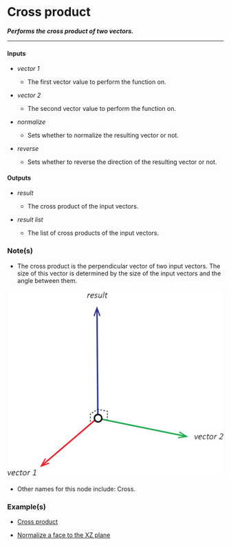 # Cross product

**_Performs the cross product of two vectors._**

---


#### Inputs

* _vector 1_

  * The first vector value to perform the function on.

* _vector 2_

  * The second vector value to perform the function on.

* _normalize_

  * Sets whether to normalize the resulting vector or not.

* _reverse_

  * Sets whether to reverse the direction of the resulting vector or not.


#### Outputs

* _result_

  * The cross product of the input vectors.

* _result list_

  * The list of cross products of the input vectors.


### Note(s)

* The cross product is the perpendicular vector of two input vectors. The size of this vector is determined by the size of the input vectors and the angle between them.

<p align="center">
  <img width="600" src="CrossProduct.png"/>
</p>

* Other names for this node include: Cross.


### Example(s)

* <a href="https://creator.trimble.com/graph?assetURI=whp:b6e5d97e-daca-45fe-ae8d-662ec41c84aa&version=latest" target="_blank">Cross product</a>

* <a href="https://creator.trimble.com/graph?assetURI=whp:3356c39e-ed12-46ef-80b0-40c70fb2292c&version=latest" target="_blank">Normalize a face to the XZ plane</a>
